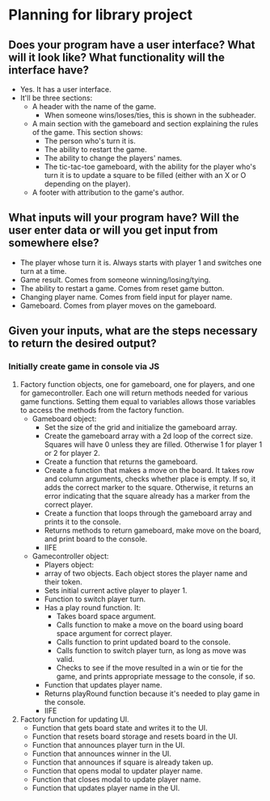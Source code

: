 # Planning for library project 
## Does your program have a user interface? What will it look like? What functionality will the interface have? 
- Yes. It has a user interface. 
- It'll be three sections:
    - A header with the name of the game. 
        - When someone wins/loses/ties, this is shown in the subheader. 
    - A main section with the gameboard and section explaining the rules of the game. This section shows:
        - The person who's turn it is. 
        - The ability to restart the game. 
        - The ability to change the players' names. 
        - The tic-tac-toe gameboard, with the ability for the player who's turn it is to update a square to be filled (either with an X or O depending on the player). 
    - A footer with attribution to the game's author. 
## What inputs will your program have? Will the user enter data or will you get input from somewhere else?
- The player whose turn it is. Always starts with player 1 and switches one turn at a time. 
- Game result. Comes from someone winning/losing/tying. 
- The ability to restart a game. Comes from reset game button. 
- Changing player name. Comes from field input for player name. 
- Gameboard. Comes from player moves on the gameboard. 
## Given your inputs, what are the steps necessary to return the desired output?
### Initially create game in console via JS 
1. Factory function objects, one for gameboard, one for players, and one for gamecontroller. Each one will return methods needed for various game functions. Setting them equal to variables allows those variables to access the methods from the factory function. 
    - Gameboard object:
        - Set the size of the grid and initialize the gameboard array. 
        - Create the gameboard array with a 2d loop of the correct size. Squares will have 0 unless they are filled. Otherwise 1 for player 1 or 2 for player 2. 
        - Create a function that returns the gameboard. 
        - Create a function that makes a move on the board. It takes row and column arguments, checks whether place is empty. If so, it adds the correct marker to the square. Otherwise, it returns an error indicating that the square already has a marker from the correct player. 
        - Create a function that loops through the gameboard array and prints it to the console.  
        - Returns methods to return gameboard, make move on the board, and print board to the console. 
        - IIFE
    - Gamecontroller object:
        - Players object:
        -   array of two objects. Each object stores the player name and their token.
        - Sets initial current active player to player 1. 
        - Function to switch player turn. 
        - Has a play round function. It:
            - Takes board space argument. 
            - Calls function to make a move on the board using board space argument for correct player. 
            - Calls function to print updated board to the console. 
            - Calls function to switch player turn, as long as move was valid. 
            - Checks to see if the move resulted in a win or tie for the game, and prints appropriate message to the console, if so. 
        - Function that updates player name. 
        - Returns playRound function because it's needed to play game in the console. 
        - IIFE 
2. Factory function for updating UI. 
    - Function that gets board state and writes it to the UI. 
    - Function that resets board storage and resets board in the UI. 
    - Function that announces player turn in the UI. 
    - Function that announces winner in the UI. 
    - Function that announces if square is already taken up. 
    - Function that opens modal to updater player name. 
    - Function that closes modal to update player name. 
    - Function that updates player name in the UI. 

